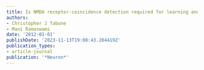 ```yaml
---
title: Is NMDA receptor-coincidence detection required for learning and memory?
authors:
- Christopher J Tabone
- Mani Ramaswami
date: '2012-01-01'
publishDate: '2023-11-13T19:08:43.284419Z'
publication_types:
- article-journal
publication: '*Neuron*'
---
```

